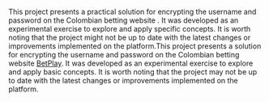 This project presents a practical solution for encrypting the username and password on the Colombian betting website . It was developed as an experimental exercise to explore and apply specific concepts. It is worth noting that the project might not be up to date with the latest changes or improvements implemented on the platform.This project presents a solution for encrypting the username and password on the Colombian betting website [BetPlay](https://tienda.betplay.com.co/). It was developed as an experimental exercise to explore and apply basic concepts. It is worth noting that the project may not be up to date with the latest changes or improvements implemented on the platform.